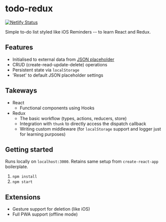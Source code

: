 # todo-redux 

[![Netlify Status](https://api.netlify.com/api/v1/badges/6741287f-ae22-4548-ba26-99fe31325e5b/deploy-status)](https://app.netlify.com/sites/ansonmiu0214-todo-redux/deploys)

Simple to-do list styled like iOS Reminders -- to learn React and Redux.

## Features
* Initialised to external data from [JSON placeholder](https://jsonplaceholder.typicode.com/)
* CRUD (create-read-update-delete) operations
* Persistent state via `localStorage`
* 'Reset' to default JSON placeholder settings

## Takeways
* React
  * Functional components using Hooks
* Redux
  * The basic workflow (types, actions, reducers, store)
  * Integration with `thunk` to directly access the dispatch callback
  * Writing custom middleware (for `localStorage` support and logger just for learning purposes)

## Getting started
Runs locally on `localhost:3000`. Retains same setup from `create-react-app` boilerplate.

1. `npm install`
2. `npm start`

## Extensions
* Gesture support for deletion (like iOS)
* Full PWA support (offline mode)